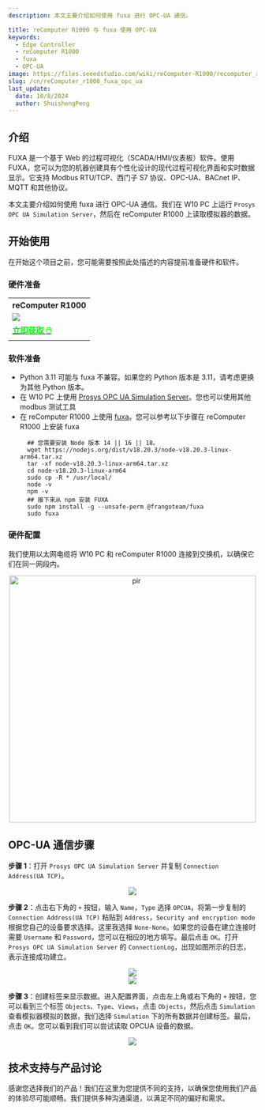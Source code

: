 ```yaml
---
description: 本文主要介绍如何使用 fuxa 进行 OPC-UA 通信。

title: reComputer R1000 与 fuxa 使用 OPC-UA
keywords:
  - Edge Controller
  - reComputer R1000
  - fuxa
  - OPC-UA
image: https://files.seeedstudio.com/wiki/reComputer-R1000/recomputer_r_images/01.png
slug: /cn/reComputer_r1000_fuxa_opc_ua
last_update:
  date: 10/8/2024
  author: ShuishengPeng
---
```


## 介绍
FUXA 是一个基于 Web 的过程可视化（SCADA/HMI/仪表板）软件。使用 FUXA，您可以为您的机器创建具有个性化设计的现代过程可视化界面和实时数据显示。它支持 Modbus RTU/TCP、西门子 S7 协议、OPC-UA、BACnet IP、MQTT 和其他协议。

本文主要介绍如何使用 fuxa 进行 OPC-UA 通信。我们在 W10 PC 上运行 `Prosys OPC UA Simulation Server`，然后在 reComputer R1000 上读取模拟器的数据。

## 开始使用

在开始这个项目之前，您可能需要按照此处描述的内容提前准备硬件和软件。

### 硬件准备

<div class="table-center">
	<table class="table-nobg">
    <tr class="table-trnobg">
      <th class="table-trnobg">reComputer R1000</th>
		</tr>
    <tr class="table-trnobg"></tr>
		<tr class="table-trnobg">
			<td class="table-trnobg"><div style={{textAlign:'center'}}><img src="https://files.seeedstudio.com/wiki/reComputer-R1000/recomputer_r_images/01.png" style={{width:300, height:'auto'}}/></div></td>
		</tr>
    <tr class="table-trnobg"></tr>
		<tr class="table-trnobg">
			<td class="table-trnobg"><div class="get_one_now_container" style={{textAlign: 'center'}}><a class="get_one_now_item" href="https://www.seeedstudio.com/reComputer-R1025-10-p-5895.html" target="_blank">
              <strong><span><font color={'FFFFFF'} size={"4"}> 立即获取 🖱️</font></span></strong>
          </a></div></td>
        </tr>
    </table>
    </div>

### 软件准备
* Python 3.11 可能与 fuxa 不兼容。如果您的 Python 版本是 3.11，请考虑更换为其他 Python 版本。
* 在 W10 PC 上使用 [Prosys OPC UA Simulation Server](https://downloads.prosysopc.com/opc-ua-simulation-server-downloads.php)。您也可以使用其他 modbus 测试工具
* 在 reComputer R1000 上使用 [fuxa](https://github.com/frangoteam/FUXA)。您可以参考以下步骤在 reComputer R1000 上安装 fuxa
  ```shell
    ## 您需要安装 Node 版本 14 || 16 || 18。
    wget https://nodejs.org/dist/v18.20.3/node-v18.20.3-linux-arm64.tar.xz
    tar -xf node-v18.20.3-linux-arm64.tar.xz
    cd node-v18.20.3-linux-arm64
    sudo cp -R * /usr/local/
    node -v
    npm -v
    ## 接下来从 npm 安装 FUXA
    sudo npm install -g --unsafe-perm @frangoteam/fuxa
    sudo fuxa
  ```

### 硬件配置

我们使用以太网电缆将 W10 PC 和 reComputer R1000 连接到交换机，以确保它们在同一网段内。

<div align="center"><img src="https://files.seeedstudio.com/wiki/reComputer-R1000/fuxa/r1000_connection.png" alt="pir" width="500" height="auto" /></div>

## OPC-UA 通信步骤
**步骤 1**：打开 `Prosys OPC UA Simulation Server` 并复制 `Connection Address(UA TCP)`。
<center><img width={600} src="https://files.seeedstudio.com/wiki/reComputer-R1000/fuxa/OPC_UA_simulator.png" /></center>

**步骤 2**：点击右下角的 `+` 按钮，输入 `Name`，`Type` 选择 `OPCUA`，将第一步复制的 `Connection Address(UA TCP)` 粘贴到 `Address`，`Security and encryption mode` 根据您自己的设备要求选择。这里我选择 `None-None`。如果您的设备在建立连接时需要 `Username` 和 `Password`，您可以在相应的地方填写。最后点击 `OK`。打开 `Prosys OPC UA Simulation Server` 的 `ConnectionLog`，出现如图所示的日志，表示连接成功建立。

<center><img width={600} src="https://files.seeedstudio.com/wiki/reComputer-R1000/fuxa/connect_opcua_simulation.gif" /></center>

<center><img width={600} src="https://files.seeedstudio.com/wiki/reComputer-R1000/fuxa/connection_sucsses.png" /></center>

**步骤 3**：创建标签来显示数据。进入配置界面，点击左上角或右下角的 `+` 按钮，您可以看到三个标签 `Objects`、`Type`、`Views`，点击 `Objects`，然后点击 `Simulation` 查看模拟器模拟的数据，我们选择 `Simulation` 下的所有数据并创建标签。最后，点击 `OK`。您可以看到我们可以尝试读取 OPCUA 设备的数据。

<center><img width={600} src="https://files.seeedstudio.com/wiki/reComputer-R1000/fuxa/read_opcua_data.gif" /></center>

## 技术支持与产品讨论

感谢您选择我们的产品！我们在这里为您提供不同的支持，以确保您使用我们产品的体验尽可能顺畅。我们提供多种沟通渠道，以满足不同的偏好和需求。

<div class="button_tech_support_container">
<a href="https://forum.seeedstudio.com/" class="button_forum"></a> 
<a href="https://www.seeedstudio.com/contacts" class="button_email"></a>
</div>

<div class="button_tech_support_container">
<a href="https://discord.gg/eWkprNDMU7" class="button_discord"></a> 
<a href="https://github.com/Seeed-Studio/wiki-documents/discussions/69" class="button_discussion"></a>
</div>